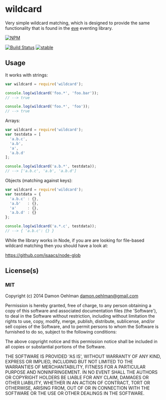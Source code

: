 # wildcard

Very simple wildcard matching, which is designed to provide the same
functionality that is found in the
[eve](https://github.com/adobe-webplatform/eve) eventing library.


[![NPM](https://nodei.co/npm/wildcard.png)](https://nodei.co/npm/wildcard/)

[![Build Status](https://img.shields.io/travis/DamonOehlman/wildcard.svg?branch=master)](https://travis-ci.org/DamonOehlman/wildcard) [![stable](https://img.shields.io/badge/stability-stable-green.svg)](https://github.com/badges/stability-badges) 

## Usage

It works with strings:

```js
var wildcard = require('wildcard');

console.log(wildcard('foo.*', 'foo.bar'));
// --> true

console.log(wildcard('foo.*', 'foo'));
// --> true

```

Arrays:

```js
var wildcard = require('wildcard');
var testdata = [
  'a.b.c',
  'a.b',
  'a',
  'a.b.d'
];

console.log(wildcard('a.b.*', testdata));
// --> ['a.b.c', 'a.b', 'a.b.d']

```

Objects (matching against keys):

```js
var wildcard = require('wildcard');
var testdata = {
  'a.b.c' : {},
  'a.b'   : {},
  'a'     : {},
  'a.b.d' : {}
};

console.log(wildcard('a.*.c', testdata));
// --> { 'a.b.c': {} }

```

While the library works in Node, if you are are looking for file-based
wildcard matching then you should have a look at:

<https://github.com/isaacs/node-glob>

## License(s)

### MIT

Copyright (c) 2014 Damon Oehlman <damon.oehlman@gmail.com>

Permission is hereby granted, free of charge, to any person obtaining
a copy of this software and associated documentation files (the
'Software'), to deal in the Software without restriction, including
without limitation the rights to use, copy, modify, merge, publish,
distribute, sublicense, and/or sell copies of the Software, and to
permit persons to whom the Software is furnished to do so, subject to
the following conditions:

The above copyright notice and this permission notice shall be
included in all copies or substantial portions of the Software.

THE SOFTWARE IS PROVIDED 'AS IS', WITHOUT WARRANTY OF ANY KIND,
EXPRESS OR IMPLIED, INCLUDING BUT NOT LIMITED TO THE WARRANTIES OF
MERCHANTABILITY, FITNESS FOR A PARTICULAR PURPOSE AND NONINFRINGEMENT.
IN NO EVENT SHALL THE AUTHORS OR COPYRIGHT HOLDERS BE LIABLE FOR ANY
CLAIM, DAMAGES OR OTHER LIABILITY, WHETHER IN AN ACTION OF CONTRACT,
TORT OR OTHERWISE, ARISING FROM, OUT OF OR IN CONNECTION WITH THE
SOFTWARE OR THE USE OR OTHER DEALINGS IN THE SOFTWARE.
